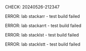 CHECK: 20240526-212347
ERROR: lab stackarr - test build failed
ERROR: lab stackarrt - test build failed
ERROR: lab stacklst - test build failed
ERROR: lab stacklstt - test build failed
